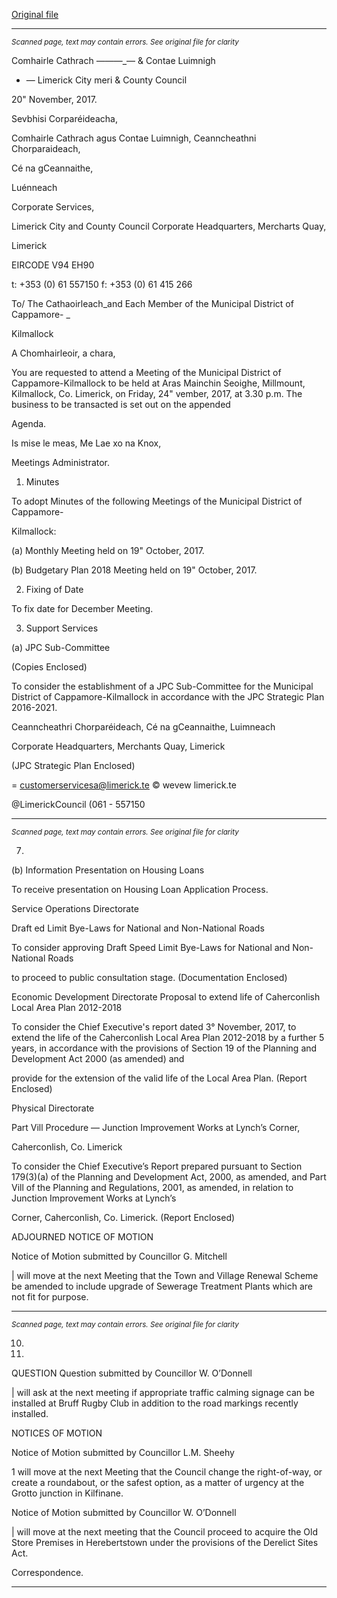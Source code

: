 [Original file](https://www.limerick.ie/sites/default/files/media/documents/2017-11/00%20Agenda%20Meeting%20241117.pdf)

---
*<small>Scanned page, text may contain errors. See original file for clarity</small>*  

Comhairle Cathrach
_——_—_— & Contae Luimnigh

- — Limerick City
meri
& County Council

20" November, 2017.

Sevbhisi Corparéideacha,

Comhairle Cathrach agus Contae Luimnigh,
Ceanncheathni Chorparaideach,

Cé na gCeannaithe,

Luénneach

Corporate Services,

Limerick City and County Council
Corporate Headquarters,
Mercharts Quay,

Limerick

EIRCODE V94 EH90

t: +353 (0) 61 557150
f: +353 (0) 61 415 266

To/ The Cathaoirleach_and Each Member of the Municipal District of Cappamore- _

Kilmallock

A Chomhairleoir, a chara,

You are requested to attend a Meeting of the Municipal District of Cappamore-Kilmallock to be
held at Aras Mainchin Seoighe, Millmount, Kilmallock, Co. Limerick, on Friday, 24"
vember, 2017, at 3.30 p.m. The business to be transacted is set out on the appended

Agenda.

Is mise le meas,
Me Lae xo
na Knox,

Meetings Administrator.

1. Minutes

To adopt Minutes of the following Meetings of the Municipal District of Cappamore-

Kilmallock:

(a) Monthly Meeting held on 19" October, 2017.

(b) Budgetary Plan 2018 Meeting held on 19" October, 2017.

2. Fixing of Date

To fix date for December Meeting.

3. Support Services

(a) JPC Sub-Committee

(Copies Enclosed)

To consider the establishment of a JPC Sub-Committee for the Municipal District
of Cappamore-Kilmallock in accordance with the JPC Strategic Plan 2016-2021.

Ceanncheathri Chorparéideach, Cé na gCeannaithe, Luimneach

Corporate Headquarters, Merchants Quay, Limerick

(JPC Strategic Plan Enclosed)

= customerservicesa@limerick.te
© wevew limerick.te

@LimerickCouncil
(061 - 557150


---
*<small>Scanned page, text may contain errors. See original file for clarity</small>*  

7.

(b) Information Presentation on Housing Loans

To receive presentation on Housing Loan Application Process.

Service Operations Directorate

Draft ed Limit Bye-Laws for National and Non-National Roads

To consider approving Draft Speed Limit Bye-Laws for National and Non-National Roads

to proceed to public consultation stage.
(Documentation Enclosed)

Economic Development Directorate
Proposal to extend life of Caherconlish Local Area Plan 2012-2018

To consider the Chief Executive's report dated 3° November, 2017, to extend the life of
the Caherconlish Local Area Plan 2012-2018 by a further 5 years, in accordance with the
provisions of Section 19 of the Planning and Development Act 2000 (as amended) and

provide for the extension of the valid life of the Local Area Plan.
(Report Enclosed)

Physical Directorate

Part Vill Procedure — Junction Improvement Works at Lynch’s Corner,

Caherconlish, Co. Limerick

To consider the Chief Executive’s Report prepared pursuant to Section 179(3)(a) of the
Planning and Development Act, 2000, as amended, and Part Vill of the Planning and
Regulations, 2001, as amended, in relation to Junction Improvement Works at Lynch’s

Corner, Caherconlish, Co. Limerick.
(Report Enclosed)

ADJOURNED NOTICE OF MOTION

Notice of Motion submitted by Councillor G. Mitchell

| will move at the next Meeting that the Town and Village Renewal Scheme be
amended to include upgrade of Sewerage Treatment Plants which are not fit for
purpose.



---
*<small>Scanned page, text may contain errors. See original file for clarity</small>*  

10.

11.

QUESTION
Question submitted by Councillor W. O’Donnell

| will ask at the next meeting if appropriate traffic calming signage can be installed at
Bruff Rugby Club in addition to the road markings recently installed.

NOTICES OF MOTION

Notice of Motion submitted by Councillor L.M. Sheehy

1 will move at the next Meeting that the Council change the right-of-way, or create a
roundabout, or the safest option, as a matter of urgency at the Grotto junction in
Kilfinane.

Notice of Motion submitted by Councillor W. O’Donnell

| will move at the next meeting that the Council proceed to acquire the Old Store
Premises in Herebertstown under the provisions of the Derelict Sites Act.

Correspondence.


---
